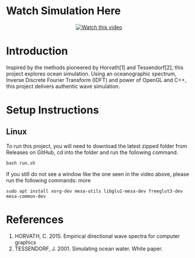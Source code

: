 # Watch Simulation Here

<div align="center">
    <a href="https://youtu.be/CXsKYo364Cg">
        <img src="https://img.youtube.com/vi/CXsKYo364Cg/0.jpg" alt="Watch this video">
    </a>
</div>

# Introduction

Inspired by the methods pioneered by Horvath[1] and Tessendorf[2], this project explores ocean simulation. Using an oceanographic spectrum, Inverse Discrete Fourier Transform (IDFT) and power of OpenGL and C++, this project delivers authentic wave simulation. 

# Setup Instructions

## Linux

To run this project, you will need to download the latest zipped folder from Releases on GitHub, cd into the folder and run the following command.

```
bash run.sh
```

If you still do not see a window like the one seen in the video above, please run the following commands:
more
```
sudo apt install xorg-dev mesa-utils libglu1-mesa-dev freeglut3-dev mesa-common-dev
```

# References

1. HORVATH, C. 2015. Empirical directional wave spectra for computer graphics
2. TESSENDORF, J. 2001. Simulating ocean water. White paper.
